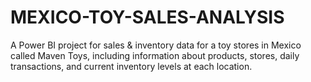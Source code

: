# MEXICO-TOY-SALES-ANALYSIS
A Power BI project for sales &amp; inventory data for a toy stores in Mexico called Maven Toys, including information about products, stores, daily transactions, and current inventory levels at each location.
